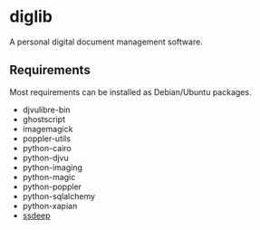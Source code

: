 diglib
======

A personal digital document management software.

Requirements
------------

Most requirements can be installed as Debian/Ubuntu packages.

* djvulibre-bin
* ghostscript
* imagemagick
* poppler-utils
* python-cairo
* python-djvu
* python-imaging
* python-magic
* python-poppler
* python-sqlalchemy
* python-xapian
* [ssdeep](https://pypi.python.org/pypi/ssdeep)
